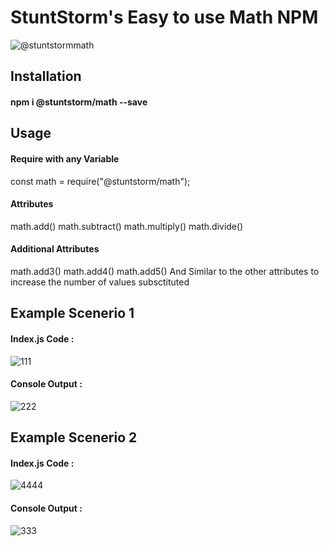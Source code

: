 # StuntStorm's Easy to use **Math NPM**

![@stuntstormmath](https://user-images.githubusercontent.com/56226566/123532475-f55c5780-d72a-11eb-8fd7-49aee64a9321.png)

## Installation

#### npm i @stuntstorm/math --save

## Usage

#### Require with any Variable
const math = require("@stuntstorm/math");
#### Attributes
math.add()
math.subtract()
math.multiply()
math.divide()
#### Additional Attributes 
math.add3()
math.add4()
math.add5()
And Similar to the other attributes to increase the  number of values subsctituted

## Example Scenerio 1

#### Index.js Code : 
![111](https://user-images.githubusercontent.com/56226566/123532497-276db980-d72b-11eb-972c-67b6947e16dc.png)
#### Console Output : 
![222](https://user-images.githubusercontent.com/56226566/123532531-6b60be80-d72b-11eb-9b77-8ab290fbff0f.png)

## Example Scenerio 2

#### Index.js Code : 
![4444](https://user-images.githubusercontent.com/56226566/123532682-eaa2c200-d72c-11eb-9d19-cfa460165fee.png)
#### Console Output : 
![333](https://user-images.githubusercontent.com/56226566/123532697-05753680-d72d-11eb-8781-f6f73ef92d7a.png)

